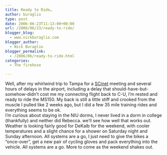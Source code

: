 ```yaml
---
title: Ready to Ride…
author: buraglio
type: post
date: 2006-06-23T11:13:00+00:00
url: /2006/06/23/ready-to-ride/
blogger_blog:
  - www.nickburaglio.com
blogger_author:
  - Nick Buraglio
blogger_permalink:
  - /2006/06/ready-to-ride.html
categories:
  - The firehose

---
```

Well, after my whirlwind trip to Tampa for a [SCinet][1] meeting and several hours of delays in the airport, including a delay that should-have-but-somehow-didn&#8217;t cost me my connecting flight back to C-U, I&#8217;m rested and ready to ride the MS150. My back is still a little stiff and crooked from the muscle I pulled like 2 weeks ago, but I did a few 35 mile training rides and everything seems to be ok.  
I&#8217;m curious about staying in the NIU dorms, I never lived in a dorm in college (thankfully) and neither did Rebecca. we&#8217;ll see how well that works out. Weather is looking fairly good for DeKalb for the weekend, with cooler temperatures and a slight chance for a shower on Saturday night and Sunday afternoon. All systems are a go, I just need to give the bikes a &#8220;once-over&#8221;, get a new pair of cycling gloves and pack everything into the vehicle. All systems are a go. More to come as the weekend shakes out.

 [1]: http://scinet.supercomp.org/